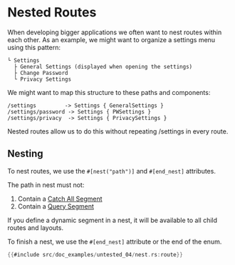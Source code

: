 # Nested Routes

When developing bigger applications we often want to nest routes within each
other. As an example, we might want to organize a settings menu using this
pattern:

```plain
└ Settings
  ├ General Settings (displayed when opening the settings)
  ├ Change Password
  └ Privacy Settings
```

We might want to map this structure to these paths and components:

```plain
/settings		  -> Settings { GeneralSettings }
/settings/password -> Settings { PWSettings }
/settings/privacy  -> Settings { PrivacySettings }
```

Nested routes allow us to do this without repeating /settings in every route.

## Nesting

To nest routes, we use the `#[nest("path")]` and `#[end_nest]` attributes.

The path in nest must not:

1. Contain a [Catch All Segment](./#catch-all-segments)
2. Contain a [Query Segment](./#query-segments)

If you define a dynamic segment in a nest, it will be available to all child routes and layouts.

To finish a nest, we use the `#[end_nest]` attribute or the end of the enum.

```rust
{{#include src/doc_examples/untested_04/nest.rs:route}}
```
